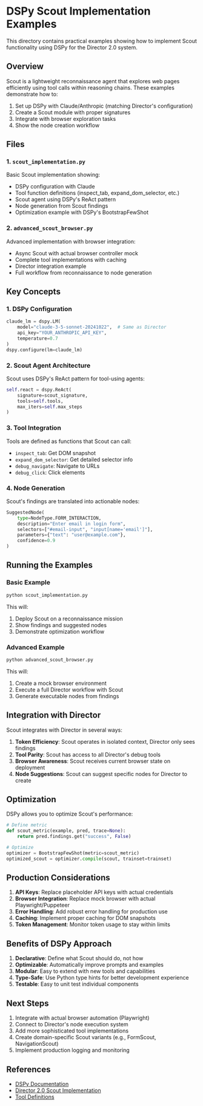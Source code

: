 # DSPy Scout Implementation Examples

This directory contains practical examples showing how to implement Scout functionality using DSPy for the Director 2.0 system.

## Overview

Scout is a lightweight reconnaissance agent that explores web pages efficiently using tool calls within reasoning chains. These examples demonstrate how to:

1. Set up DSPy with Claude/Anthropic (matching Director's configuration)
2. Create a Scout module with proper signatures
3. Integrate with browser exploration tasks
4. Show the node creation workflow

## Files

### 1. `scout_implementation.py`
Basic Scout implementation showing:
- DSPy configuration with Claude
- Tool function definitions (inspect_tab, expand_dom_selector, etc.)
- Scout agent using DSPy's ReAct pattern
- Node generation from Scout findings
- Optimization example with DSPy's BootstrapFewShot

### 2. `advanced_scout_browser.py`
Advanced implementation with browser integration:
- Async Scout with actual browser controller mock
- Complete tool implementations with caching
- Director integration example
- Full workflow from reconnaissance to node generation

## Key Concepts

### 1. DSPy Configuration
```python
claude_lm = dspy.LM(
    model="claude-3-5-sonnet-20241022",  # Same as Director
    api_key="YOUR_ANTHROPIC_API_KEY",
    temperature=0.7
)
dspy.configure(lm=claude_lm)
```

### 2. Scout Agent Architecture
Scout uses DSPy's ReAct pattern for tool-using agents:
```python
self.react = dspy.ReAct(
    signature=scout_signature,
    tools=self.tools,
    max_iters=self.max_steps
)
```

### 3. Tool Integration
Tools are defined as functions that Scout can call:
- `inspect_tab`: Get DOM snapshot
- `expand_dom_selector`: Get detailed selector info
- `debug_navigate`: Navigate to URLs
- `debug_click`: Click elements

### 4. Node Generation
Scout's findings are translated into actionable nodes:
```python
SuggestedNode(
    type=NodeType.FORM_INTERACTION,
    description="Enter email in login form",
    selectors=["#email-input", "input[name='email']"],
    parameters={"text": "user@example.com"},
    confidence=0.9
)
```

## Running the Examples

### Basic Example
```bash
python scout_implementation.py
```

This will:
1. Deploy Scout on a reconnaissance mission
2. Show findings and suggested nodes
3. Demonstrate optimization workflow

### Advanced Example
```bash
python advanced_scout_browser.py
```

This will:
1. Create a mock browser environment
2. Execute a full Director workflow with Scout
3. Generate executable nodes from findings

## Integration with Director

Scout integrates with Director in several ways:

1. **Token Efficiency**: Scout operates in isolated context, Director only sees findings
2. **Tool Parity**: Scout has access to all Director's debug tools
3. **Browser Awareness**: Scout receives current browser state on deployment
4. **Node Suggestions**: Scout can suggest specific nodes for Director to create

## Optimization

DSPy allows you to optimize Scout's performance:

```python
# Define metric
def scout_metric(example, pred, trace=None):
    return pred.findings.get("success", False)

# Optimize
optimizer = BootstrapFewShot(metric=scout_metric)
optimized_scout = optimizer.compile(scout, trainset=trainset)
```

## Production Considerations

1. **API Keys**: Replace placeholder API keys with actual credentials
2. **Browser Integration**: Replace mock browser with actual Playwright/Puppeteer
3. **Error Handling**: Add robust error handling for production use
4. **Caching**: Implement proper caching for DOM snapshots
5. **Token Management**: Monitor token usage to stay within limits

## Benefits of DSPy Approach

1. **Declarative**: Define what Scout should do, not how
2. **Optimizable**: Automatically improve prompts and examples
3. **Modular**: Easy to extend with new tools and capabilities
4. **Type-Safe**: Use Python type hints for better development experience
5. **Testable**: Easy to unit test individual components

## Next Steps

1. Integrate with actual browser automation (Playwright)
2. Connect to Director's node execution system
3. Add more sophisticated tool implementations
4. Create domain-specific Scout variants (e.g., FormScout, NavigationScout)
5. Implement production logging and monitoring

## References

- [DSPy Documentation](https://dspy-docs.vercel.app/)
- [Director 2.0 Scout Implementation](../Working%20Docs/Director%202.0/scout-implementation.md)
- [Tool Definitions](../backend/tools/toolDefinitionsV2.js)